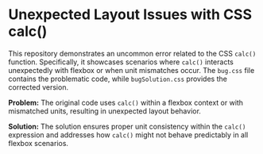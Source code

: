 # Unexpected Layout Issues with CSS calc()

This repository demonstrates an uncommon error related to the CSS `calc()` function.  Specifically, it showcases scenarios where `calc()` interacts unexpectedly with flexbox or when unit mismatches occur.  The `bug.css` file contains the problematic code, while `bugSolution.css` provides the corrected version.

**Problem:** The original code uses `calc()` within a flexbox context or with mismatched units, resulting in unexpected layout behavior. 

**Solution:** The solution ensures proper unit consistency within the `calc()` expression and addresses how `calc()` might not behave predictably in all flexbox scenarios.
